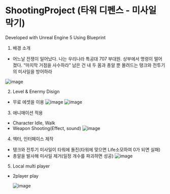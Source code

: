# ShootingProject (타워 디펜스 - 미사일 막기)

Developed with Unreal Engine 5
Using Blueprint

1. 배경 소개

- 어느날 전쟁이 일어났다.
나는 우리나라 특공대 707 부대원.
상부에서 명령이 떨어 졌다.
“마지막 거점을 사수하라”
남은 건 내 두 몸과 총알 뿐
몰려드는 탱크와 전투기의 미사일을 방어하라

![image](https://github.com/user-attachments/assets/28d4da2d-4cad-4886-9f55-6fc45f71937f)




2. Level & Enermy Disign

- 무료 에셋을 이용
![image](https://github.com/user-attachments/assets/58a2b898-7f1b-4105-b125-4d83e6eeb585)
![image](https://github.com/user-attachments/assets/a0bdd707-cd57-485a-9b55-59c17c5812ef)


3. 애니매이션 적용

- Character Idle, Walk
- Weapon Shooting(Effect, sound)
![image](https://github.com/user-attachments/assets/8fb03ab2-dff8-4079-98e5-1d1f66b0f4c4)

4. 액터, 인터페이스 제작

- 탱크와 전투기 미사일이 타워에 돌진(타워에 맞으면 Life소모하여 0가 되면 실패)
- 총알을 발사해 미사일 제거(일정 개수를 파괴하면 성공) 
![image](https://github.com/user-attachments/assets/eccf38e8-e73f-4bc9-8f3b-b667cea05a23)

5. Local multi player

- 2player play
  
   ![image](https://github.com/user-attachments/assets/8b10e0fb-a979-4a76-9653-4815251fceb0)
